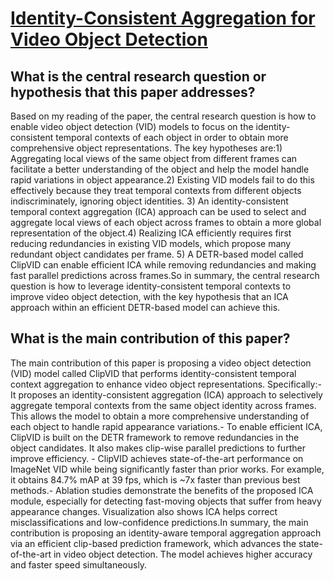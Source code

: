 # [Identity-Consistent Aggregation for Video Object Detection](https://arxiv.org/abs/2308.07737)

## What is the central research question or hypothesis that this paper addresses?

Based on my reading of the paper, the central research question is how to enable video object detection (VID) models to focus on the identity-consistent temporal contexts of each object in order to obtain more comprehensive object representations. The key hypotheses are:1) Aggregating local views of the same object from different frames can facilitate a better understanding of the object and help the model handle rapid variations in object appearance.2) Existing VID models fail to do this effectively because they treat temporal contexts from different objects indiscriminately, ignoring object identities. 3) An identity-consistent temporal context aggregation (ICA) approach can be used to select and aggregate local views of each object across frames to obtain a more global representation of the object.4) Realizing ICA efficiently requires first reducing redundancies in existing VID models, which propose many redundant object candidates per frame. 5) A DETR-based model called ClipVID can enable efficient ICA while removing redundancies and making fast parallel predictions across frames.So in summary, the central research question is how to leverage identity-consistent temporal contexts to improve video object detection, with the key hypothesis that an ICA approach within an efficient DETR-based model can achieve this.


## What is the main contribution of this paper?

The main contribution of this paper is proposing a video object detection (VID) model called ClipVID that performs identity-consistent temporal context aggregation to enhance video object representations. Specifically:- It proposes an identity-consistent aggregation (ICA) approach to selectively aggregate temporal contexts from the same object identity across frames. This allows the model to obtain a more comprehensive understanding of each object to handle rapid appearance variations.- To enable efficient ICA, ClipVID is built on the DETR framework to remove redundancies in the object candidates. It also makes clip-wise parallel predictions to further improve efficiency. - ClipVID achieves state-of-the-art performance on ImageNet VID while being significantly faster than prior works. For example, it obtains 84.7% mAP at 39 fps, which is ~7x faster than previous best methods.- Ablation studies demonstrate the benefits of the proposed ICA module, especially for detecting fast-moving objects that suffer from heavy appearance changes. Visualization also shows ICA helps correct misclassifications and low-confidence predictions.In summary, the main contribution is proposing an identity-aware temporal aggregation approach via an efficient clip-based prediction framework, which advances the state-of-the-art in video object detection. The model achieves higher accuracy and faster speed simultaneously.
